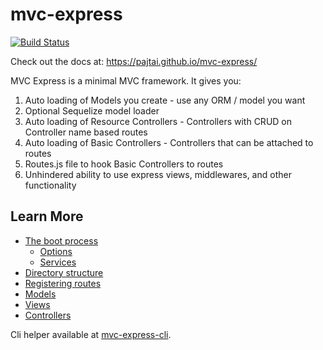 # mvc-express

[![Build Status](https://travis-ci.org/pajtai/mvc-express.png?branch=master)](https://travis-ci.org/pajtai/mvc-express)

Check out the docs at:
https://pajtai.github.io/mvc-express/

MVC Express is a minimal MVC framework. It gives you:

1. Auto loading of Models you create - use any ORM / model you want
1. Optional Sequelize model loader 
1. Auto loading of Resource Controllers - Controllers with CRUD on Controller name based routes
1. Auto loading of Basic Controllers - Controllers that can be attached to routes
1. Routes.js file to hook Basic Controllers to routes
1. Unhindered ability to use express views, middlewares, and other functionality

## Learn More

* [The boot process](https://pajtai.github.io/mvc-express/boot)
    * [Options](https://pajtai.github.io/mvc-express/options)
    * [Services](https://pajtai.github.io/mvc-express/services)
* [Directory structure](https://pajtai.github.io/mvc-express/folders)
* [Registering routes](https://pajtai.github.io/mvc-express/routes)
* [Models](https://pajtai.github.io/mvc-express/models)
* [Views](https://pajtai.github.io/mvc-express/views)
* [Controllers](https://pajtai.github.io/mvc-express/controllers)

Cli helper available at [mvc-express-cli](https://github.com/pajtai/mvc-express-cli).